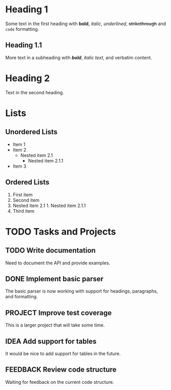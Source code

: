 # Heading 1

Some text in the first heading with **bold**, *italic*, _underlined_, ~~strikethrough~~ and `code` formatting.

## Heading 1.1

More text in a subheading with ***bold***, *italic text*, and verbatim content.

# Heading 2

Text in the second heading.

# Lists

## Unordered Lists

- Item 1
- Item 2
  - Nested item 2.1
    - Nested item 2.1.1
- Item 3



## Ordered Lists

1. First item
1. Second item
  1. Nested item 2.1
    1. Nested item 2.1.1
1. Third item



# **TODO** Tasks and Projects

## **TODO** Write documentation

Need to document the API and provide examples.

## **DONE** Implement basic parser

The basic parser is now working with support for headings, paragraphs, and formatting.

## **PROJECT** Improve test coverage

This is a larger project that will take some time.

## **IDEA** Add support for tables

It would be nice to add support for tables in the future.

## **FEEDBACK** Review code structure

Waiting for feedback on the current code structure.